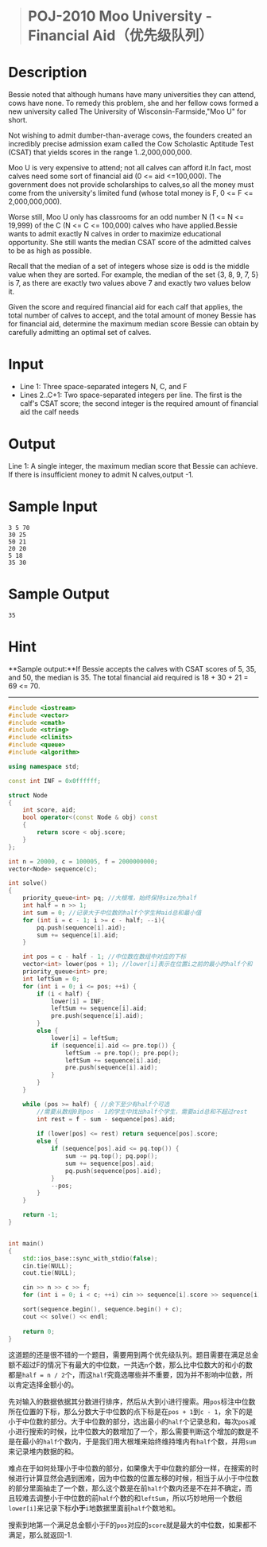 > # POJ-2010 Moo University - Financial Aid（优先级队列）

# Description

Bessie noted that although humans have many universities they can attend, cows have none. To remedy this problem, she and her fellow cows formed a new university called The University of Wisconsin-Farmside,"Moo U" for short.

Not wishing to admit dumber-than-average cows, the founders created an incredibly precise admission exam called the Cow Scholastic Aptitude Test (CSAT) that yields scores in the range 1..2,000,000,000.

Moo U is very expensive to attend; not all calves can afford it.In fact, most calves need some sort of financial aid (0 <= aid <=100,000). The government does not provide scholarships to calves,so all the money must come from the university's limited fund (whose total money is F, 0 <= F <= 2,000,000,000).

Worse still, Moo U only has classrooms for an odd number N (1 <= N <= 19,999) of the C (N <= C <= 100,000) calves who have applied.Bessie wants to admit exactly N calves in order to maximize educational opportunity. She still wants the median CSAT score of the admitted calves to be as high as possible.

Recall that the median of a set of integers whose size is odd is the middle value when they are sorted. For example, the median of the set {3, 8, 9, 7, 5} is 7, as there are exactly two values above 7 and exactly two values below it.

Given the score and required financial aid for each calf that applies, the total number of calves to accept, and the total amount of money Bessie has for financial aid, determine the maximum median score Bessie can obtain by carefully admitting an optimal set of calves.

# Input

* Line 1: Three space-separated integers N, C, and F
* Lines 2..C+1: Two space-separated integers per line. The first is the calf's CSAT score; the second integer is the required amount of financial aid the calf needs

# Output

Line 1: A single integer, the maximum median score that Bessie can achieve. If there is insufficient money to admit N calves,output -1.

# Sample Input

```
3 5 70
30 25
50 21
20 20
5 18
35 30
```

# Sample Output

```
35
```

# Hint

**Sample output:**If Bessie accepts the calves with CSAT scores of 5, 35, and 50, the median is 35. The total financial aid required is 18 + 30 + 21 = 69 <= 70.

-----

```c++
#include <iostream>
#include <vector>
#include <cmath>
#include <string>
#include <climits>
#include <queue>
#include <algorithm>

using namespace std;

const int INF = 0x0ffffff;

struct Node
{
	int score, aid;
	bool operator<(const Node & obj) const
	{
		return score < obj.score;
	}
};

int n = 20000, c = 100005, f = 2000000000;
vector<Node> sequence(c);

int solve()
{
	priority_queue<int> pq; //大根堆，始终保持size为half
	int half = n >> 1;
	int sum = 0; //记录大于中位数的half个学生种aid总和最小值
	for (int i = c - 1; i >= c - half; --i){
		pq.push(sequence[i].aid);
		sum += sequence[i].aid;
	} 

	int pos = c - half - 1; //中位数在数组中对应的下标
	vector<int> lower(pos + 1); //lower[i]表示在位置i之前的最小的half个和
	priority_queue<int> pre;
	int leftSum = 0;
	for (int i = 0; i <= pos; ++i) {
		if (i < half) {
			lower[i] = INF;
			leftSum += sequence[i].aid;
			pre.push(sequence[i].aid);
		} 
		else {
			lower[i] = leftSum;
			if (sequence[i].aid <= pre.top()) {
				leftSum -= pre.top(); pre.pop();
				leftSum += sequence[i].aid;
				pre.push(sequence[i].aid);
			}
		}
	}

	while (pos >= half) { //余下至少有half个可选
		//需要从数组0到pos - 1的学生中找出half个学生，需要aid总和不超过rest
		int rest = f - sum - sequence[pos].aid;
		
		if (lower[pos] <= rest) return sequence[pos].score;
		else {
			if (sequence[pos].aid <= pq.top()) {
				sum -= pq.top(); pq.pop();
				sum += sequence[pos].aid;
				pq.push(sequence[pos].aid);
			}
			--pos;
		}
	}

	return -1;
}


int main()
{
	std::ios_base::sync_with_stdio(false);
	cin.tie(NULL);
	cout.tie(NULL);

	cin >> n >> c >> f;
	for (int i = 0; i < c; ++i) cin >> sequence[i].score >> sequence[i].aid;

	sort(sequence.begin(), sequence.begin() + c);
	cout << solve() << endl;
	
    return 0;
}
```

这道题的还是很不错的一个题目，需要用到两个优先级队列。题目需要在满足总金额不超过F的情况下有最大的中位数，一共选`n`个数，那么比中位数大的和小的数都是`half = n / 2`个，而这`half`究竟选哪些并不重要，因为并不影响中位数，所以肯定选择金额小的。

先对输入的数据依据其分数进行排序，然后从大到小进行搜索。用`pos`标注中位数所在位置的下标，那么分数大于中位数的点下标是在`pos + 1`到`c - 1`，余下的是小于中位数的部分。大于中位数的部分，选出最小的`half`个记录总和，每次`pos`减小进行搜索的时候，比中位数大的数增加了一个，那么需要判断这个增加的数是不是在最小的`half`个数内，于是我们用大根堆来始终维持堆内有`half`个数，并用`sum`来记录堆内数据的和。

难点在于如何处理小于中位数的部分，如果像大于中位数的部分一样，在搜索的时候进行计算显然会遇到困难，因为中位数的位置左移的时候，相当于从小于中位数的部分里面抽走了一个数，那么这个数是在前`half`个数内还是不在并不确定，而且较难去调整小于中位数的前`half`个数的和`leftSum`，所以巧妙地用一个数组`lower[i]`来记录下标**小于**`i`地数据里面前`half`个数地和。

搜索到地第一个满足总金额小于F的`pos`对应的`score`就是最大的中位数，如果都不满足，那么就返回-1.